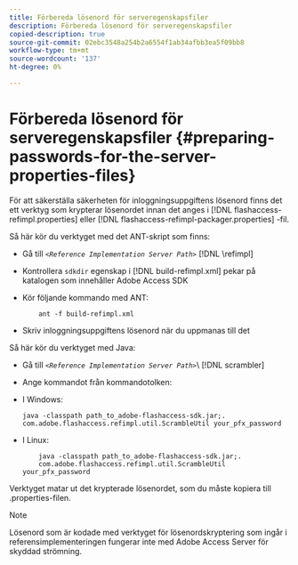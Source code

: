 ```yaml
---
title: Förbereda lösenord för serveregenskapsfiler
description: Förbereda lösenord för serveregenskapsfiler
copied-description: true
source-git-commit: 02ebc3548a254b2a6554f1ab34afbb3ea5f09bb8
workflow-type: tm+mt
source-wordcount: '137'
ht-degree: 0%

---
```


# Förbereda lösenord för serveregenskapsfiler {#preparing-passwords-for-the-server-properties-files}

För att säkerställa säkerheten för inloggningsuppgiftens lösenord finns det ett verktyg som krypterar lösenordet innan det anges i [!DNL flashaccess-refimpl.properties] eller [!DNL flashaccess-refimpl-packager.properties] -fil.

Så här kör du verktyget med det ANT-skript som finns:

* Gå till *`<Reference Implementation Server Path>`* [!DNL \refimpl]

* Kontrollera `sdkdir` egenskap i [!DNL build-refimpl.xml] pekar på katalogen som innehåller Adobe Access SDK
* Kör följande kommando med ANT:

  ```
      ant -f build-refimpl.xml
  ```

* Skriv inloggningsuppgiftens lösenord när du uppmanas till det

Så här kör du verktyget med Java:

* Gå till *`<Reference Implementation Server Path>`*\ [!DNL scrambler]

* Ange kommandot från kommandotolken:

* I Windows:

  ```
  java -classpath path_to_adobe-flashaccess-sdk.jar;.  
  com.adobe.flashaccess.refimpl.util.ScrambleUtil your_pfx_password
  ```

* I Linux:

  ```
      java -classpath path_to_adobe-flashaccess-sdk.jar;.  
      com.adobe.flashaccess.refimpl.util.ScrambleUtil your_pfx_password
  ```

Verktyget matar ut det krypterade lösenordet, som du måste kopiera till .properties-filen.

>[!NOTE]
>
>Lösenord som är kodade med verktyget för lösenordskryptering som ingår i referensimplementeringen fungerar inte med Adobe Access Server för skyddad strömning.
